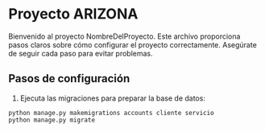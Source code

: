 # Proyecto ARIZONA

Bienvenido al proyecto NombreDelProyecto. Este archivo proporciona pasos claros sobre cómo configurar el proyecto correctamente. Asegúrate de seguir cada paso para evitar problemas.

## Pasos de configuración

1. Ejecuta las migraciones para preparar la base de datos:

```Terminal.
python manage.py makemigrations accounts cliente servicio
python manage.py migrate
